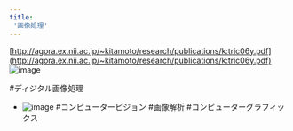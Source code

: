 ```yaml
---
title:
 '画像処理'
---
```


[http://agora.ex.nii.ac.jp/~kitamoto/research/publications/k:tric06y.pdf](http://agora.ex.nii.ac.jp/~kitamoto/research/publications/k:tric06y.pdf)
![image](https://gyazo.com/36dd5b12f1dcd6690cc54b5add933bea/thumb/1000)

#ディジタル画像処理
- ![image](https://gyazo.com/d1fba99682784402d678f7621b7f63ca/thumb/1000)
#コンピュータービジョン #画像解析 #コンピューターグラフィックス
